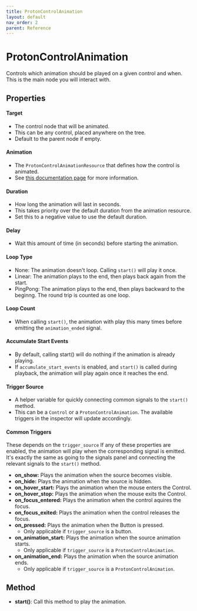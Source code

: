 ```yaml
---
title: ProtonControlAnimation
layout: default
nav_order: 2
parent: Reference
---
```


# ProtonControlAnimation

Controls which animation should be played on a given control and when.
This is the main node you will interact with.

## Properties

#### Target
+ The control node that will be animated.
+ This can be any control, placed anywhere on the tree.
+ Default to the parent node if empty.

#### Animation
+ The `ProtonControlAnimationResource` that defines how the control is animated.
+ See [this documentation page](/proton_control_animation/reference/animations.html) for more information.

#### Duration
+ How long the animation will last in seconds.
+ This takes priority over the default duration from the animation resource.
+ Set this to a negative value to use the default duration.

#### Delay
+ Wait this amount of time (in seconds) before starting the animation.

#### Loop Type
+ None: The animation doesn't loop. Calling `start()` will play it once.
+ Linear: The animation plays to the end, then plays back again from the start.
+ PingPong: The animation plays to the end, then plays backward to the beginng. The round trip is counted as one loop.

#### Loop Count
+ When calling `start()`, the animation with play this many times before emitting the `animation_ended` signal.

#### Accumulate Start Events
+ By default, calling start() will do nothing if the animation is already playing.
+ If `accumulate_start_events` is enabled, and `start()` is called during playback, the animation will play again once it reaches the end.

#### Trigger Source
+ A helper variable for quickly connecting common signals to the `start()` method.
+ This can be a `Control` or a `ProtonControlAnimation`. The available triggers in the inspector will update accordingly.

#### Common Triggers
These depends on the `trigger_source`
If any of these properties are enabled, the animation will play when the corresponding signal is emitted.
It's exactly the same as going to the signals panel and connecting the relevant signals to the `start()` method.

+ **on_show:** Plays the animation when the source becomes visible.
+ **on_hide:** Plays the animation when the source is hidden.
+ **on_hover_start:** Plays the animation when the mouse enters the Control.
+ **on_hover_stop:** Plays the animation when the mouse exits the Control.
+ **on_focus_entered:** Plays the animation when the control aquires the focus.
+ **on_focus_exited:** Plays the animation when the control releases the focus.
+ **on_pressed:** Plays the animation when the Button is pressed.
    - Only applicable if `trigger_source` is a button.
+ **on_animation_start:** Plays the animation when the source animation starts.
    - Only applicable if `trigger_source` is a `ProtonControlAnimation`.
+ **on_animation_end:** Plays the animation when the source animation ends.
    - Only applicable if `trigger_source` is a `ProtonControlAnimation`.


## Method

+ **start()**: Call this method to play the animation.
